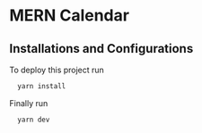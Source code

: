 # MERN Calendar

## Installations and Configurations

To deploy this project run

```bash
  yarn install
```

Finally run

```bash
  yarn dev
```
